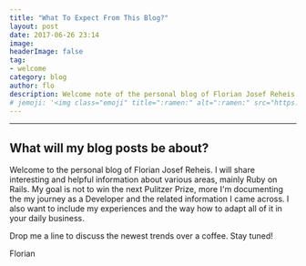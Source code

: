 ```yaml
---
title: "What To Expect From This Blog?"
layout: post
date: 2017-06-26 23:14
image:
headerImage: false
tag:
- welcome
category: blog
author: flo
description: Welcome note of the personal blog of Florian Josef Reheis.
# jemoji: '<img class="emoji" title=":ramen:" alt=":ramen:" src="https://assets.github.com/images/icons/emoji/unicode/1f35c.png" height="20" width="20" align="absmiddle">'
---
```

---

## What will my blog posts be about?

Welcome to the personal blog of Florian Josef Reheis. I will share interesting and helpful information about various areas, mainly Ruby on Rails. My goal is not to win the next Pulitzer Prize, more I'm documenting the my journey as a Developer and the related information I came across. I also want to include my experiences and the way how to adapt all of it in your daily business.

Drop me a line to discuss the newest trends over a coffee.
Stay tuned!

Florian
